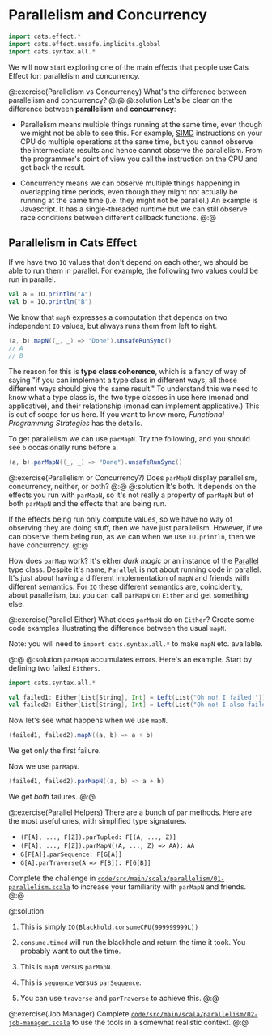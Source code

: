 # Parallelism and Concurrency

```scala mdoc:invisible
import cats.effect.*
import cats.effect.unsafe.implicits.global
import cats.syntax.all.*
```

We will now start exploring one of the main effects that people use Cats Effect for: parallelism and concurrency.

@:exercise(Parallelism vs Concurrency)
What's the difference between parallelism and concurrency?
@:@
@:solution
Let's be clear on the difference between **parallelism** and **concurrency**:

- Parallelism means multiple things running at the same time, even though we might not be able to see this. For example, [SIMD](https://en.wikipedia.org/wiki/Single_instruction,_multiple_data) instructions on your CPU do multiple operations at the same time, but you cannot observe the intermediate results and hence cannot observe the parallelism. From the programmer's point of view you call the instruction on the CPU and get back the result.

- Concurrency means we can observe multiple things happening in overlapping time periods, even though they might not actually be running at the same time (i.e. they might not be parallel.) An example is Javascript. It has a single-threaded runtime but we can still observe race conditions between different callback functions.
@:@


## Parallelism in Cats Effect

If we have two `IO` values that don't depend on each other, we should be able to run them in parallel.
For example, the following two values could be run in parallel.

```scala mdoc:silent
val a = IO.println("A")
val b = IO.println("B")
```

We know that `mapN` expresses a computation that depends on two independent `IO` values, but always runs them from left to right.

```scala mdoc:silent
(a, b).mapN((_, _) => "Done").unsafeRunSync()
// A
// B
```

The reason for this is **type class coherence**, which is a fancy of way of saying "if you can implement a type class in different ways, all those different ways should give the same result." To understand this we need to know what a type class is, the two type classes in use here (monad and applicative), and their relationship (monad can implement applicative.) This is out of scope for us here. If you want to know more, *Functional Programming Strategies* has the details.

To get parallelism we can use `parMapN`. Try the following, and you should see `b` occasionally runs before `a`.

```scala mdoc:silent
(a, b).parMapN((_, _) => "Done").unsafeRunSync()
```

@:exercise(Parallelism or Concurrency?)
Does `parMapN` display parallelism, concurrency, neither, or both?
@:@
@:solution
It's both. It depends on the effects you run with `parMapN`, so it's not really a property of `parMapN` but of both `parMapN` and the effects that are being run.

If the effects being run only compute values, so we have no way of observing they are doing stuff, then we have just parallelism. However, if we can observe them being run, as we can when we use `IO.println`, then we have concurrency.
@:@


How does `parMap` work? It's either *dark magic* or an instance of the [Parallel](https://typelevel.org/cats/typeclasses/parallel.html) type class. Despite it's name, `Parallel` is not about running code in parallel. It's just about having a different implementation of `mapN` and friends with different semantics. For `IO` these different semantics are, coincidently, about parallelism, but you can call `parMapN` on `Either` and get something else.

@:exercise(Parallel Either)
What does `parMapN` do on `Either`? Create some code examples illustrating the difference between the usual `mapN`.

Note: you will need to `import cats.syntax.all.*` to make `mapN` etc. available.

@:@
@:solution
`parMapN` accumulates errors. Here's an example. Start by defining two failed `Eithers`.

```scala mdoc:silent
import cats.syntax.all.*

val failed1: Either[List[String], Int] = Left(List("Oh no! I failed!"))
val failed2: Either[List[String], Int] = Left(List("Oh no! I also failed!"))
```

Now let's see what happens when we use `mapN`.

```scala mdoc
(failed1, failed2).mapN((a, b) => a + b)
```

We get only the first failure. 

Now we use `parMapN`.

```scala mdoc
(failed1, failed2).parMapN((a, b) => a + b)
```

We get *both* failures.
@:@



@:exercise(Parallel Helpers)
There are a bunch of `par` methods. Here are the most useful ones, with simplified type signatures.

* `(F[A], ..., F[Z]).parTupled: F[(A, ..., Z)]`
* `(F[A], ..., F[Z]).parMapN((A, ..., Z) => AA): AA`
* `G[F[A]].parSequence: F[G[A]]`
* `G[A].parTraverse(A => F[B]): F[G[B]]`

Complete the challenge in [`code/src/main/scala/parallelism/01-parallelism.scala`][parallelism] to increase your familiarity with `parMapN` and friends.
@:@

@:solution
1. This is simply `IO(Blackhold.consumeCPU(999999999L))`

2. `consume.timed` will run the blackhole and return the time it took. You probably want to out the time.

3. This is `mapN` versus `parMapN`.

4. This is `sequence` versus `parSequence`.

5. You can use `traverse` and `parTraverse` to achieve this.
@:@

@:exercise(Job Manager)
Complete [`code/src/main/scala/parallelism/02-job-manager.scala`][job-manager] to use the tools in a somewhat realistic context.
@:@

[parallelism]: https://github.com/creativescala/cats-effect-tutorial/blob/main/code/src/main/scala/parallelism/01-parallelism.scala
[job-manager]: https://github.com/creativescala/cats-effect-tutorial/blob/main/code/src/main/scala/parallelism/02-job-manager.scala
